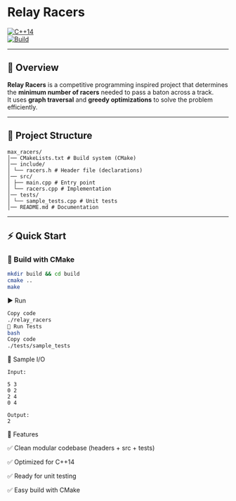 # Relay Racers  



[![C++14](https://img.shields.io/badge/C%2B%2B-14-blue.svg)](https://isocpp.org/)  
[![Build](https://img.shields.io/badge/build-passing-brightgreen.svg)](#)  

---

## 🏁 Overview  
**Relay Racers** is a competitive programming inspired project that determines the **minimum number of racers** needed to pass a baton across a track.  
It uses **graph traversal** and **greedy optimizations** to solve the problem efficiently.  

---

## 📂 Project Structure  
```
max_racers/
│── CMakeLists.txt # Build system (CMake)
│── include/
│ └── racers.h # Header file (declarations)
│── src/
│ ├── main.cpp # Entry point
│ └── racers.cpp # Implementation
│── tests/
│ └── sample_tests.cpp # Unit tests
│── README.md # Documentation
```


---

## ⚡ Quick Start  

### 🔨 Build with CMake  
```bash
mkdir build && cd build
cmake ..
make
```

▶️ Run
```bash
Copy code
./relay_racers
🧪 Run Tests
bash
Copy code
./tests/sample_tests
```
📸 Sample I/O
```
Input:

5 3
0 2
2 4
0 4

Output:
2

```
🌟 Features

✅ Clean modular codebase (headers + src + tests)

✅ Optimized for C++14

✅ Ready for unit testing

✅ Easy build with CMake


